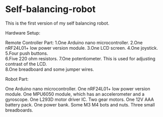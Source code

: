 # Self-balancing-robot

This is the first version of my self balancing robot. 

Hardware Setup:

Remote Controller Part:
1.One Arduino nano microcontroller. 
2.One nRF24L01+ low power version module. 
3.One LCD screen. 
4.One joystick. 
5.Four push buttons.  
6.Five 220 ohm resistors. 
7.One potentiometer. This is used for adjusting contrast of the LCD.  
8.One breadboard and some jumper wires. 

Robot Part:

One Arduino nano microcontroller. 
One nRF24L01+ low power version module.
One MPU6050 module, which has an accelerometer and a gyroscope.
One L293D motor driver IC.
Two gear motors. 
One 12V AAA battery pack.
One power bank. 
Some M3 M4 bots and nuts.
Three small breadboards.




